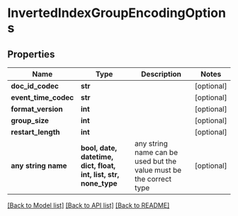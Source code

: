 # InvertedIndexGroupEncodingOptions


## Properties
Name | Type | Description | Notes
------------ | ------------- | ------------- | -------------
**doc_id_codec** | **str** |  | [optional] 
**event_time_codec** | **str** |  | [optional] 
**format_version** | **int** |  | [optional] 
**group_size** | **int** |  | [optional] 
**restart_length** | **int** |  | [optional] 
**any string name** | **bool, date, datetime, dict, float, int, list, str, none_type** | any string name can be used but the value must be the correct type | [optional]

[[Back to Model list]](../README.md#documentation-for-models) [[Back to API list]](../README.md#documentation-for-api-endpoints) [[Back to README]](../README.md)


